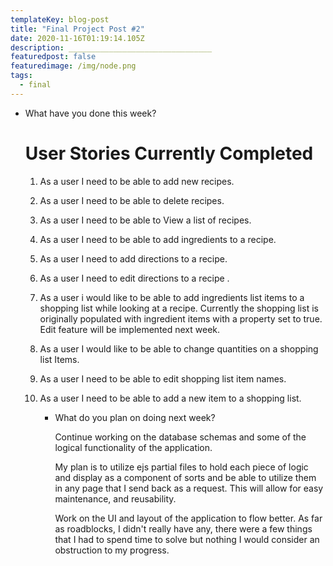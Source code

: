 ```yaml
---
templateKey: blog-post
title: "Final Project Post #2"
date: 2020-11-16T01:19:14.105Z
description: ________________________________
featuredpost: false
featuredimage: /img/node.png
tags:
  - final
---
```

* What have you done this week?

  # User Stories Currently Completed

  1. As a user I need to be able to add new recipes.
  2. As a user I need to be able to delete recipes.
  3. As a user I need to be able to View a list of recipes.
  4. As a user I need to be able to add ingredients to a recipe.
  5. As a user I need to add directions to a recipe.
  6. As a user I need to edit directions to a recipe .
  7. As a user i would like to be able to add ingredients list items to a shopping list while looking at a recipe. Currently the shopping list is originally populated with ingredient items with a property set to true. Edit feature will be implemented next week.
  8. As a user I would like to be able to change quantities on a shopping list Items.
  9. As a user I need to be able to edit shopping list item names.
  10. As a user I need to be able to add a new item to a shopping list.

      * What do you plan on doing next week?

        Continue working on the database schemas and some of the logical functionality of the application. 

        My plan is to utilize ejs partial files to hold each piece of logic and display as a component of sorts and be able to utilize them in any page that I send back as a request. This will allow for easy maintenance, and reusability.

        Work on the UI and layout of the application to flow better. As far as roadblocks, I didn't really have any, there were a few things that I had to spend time to solve but nothing I would consider an obstruction to my progress.